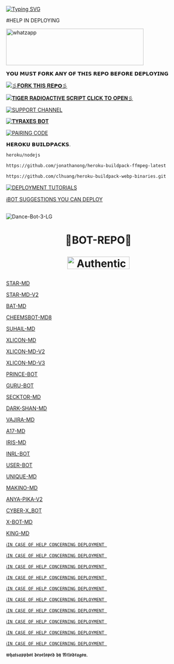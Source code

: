 <a href="https://git.io/typing-svg"><img src="https://readme-typing-svg.demolab.com?font=Protest+Strike&size=25&duration=600&pause=600&color=blackblue&random=false&width=435&lines=+Hi++%E1%95%95(+%D5%9E+%E1%97%9C+%D5%9E+)%E1%95%97+𝗙𝗢𝗥𝗞+𝗧𝗛𝗜𝗦+𝗥𝗘𝗣𝗢............+;A+Multi-fuctional+𝗪𝗛𝗔𝗧𝗦𝗔𝗣𝗣+𝗕𝗢𝗧;+++++𝗦𝗔𝗙𝗘+𝗙𝗢𝗥+𝗛𝗘𝗥𝗢𝗞𝗨" alt="Typing SVG" /></a>

#HELP IN DEPLOYING 

<a target="_blank" href="Http://wa.me/+254702713600?text=`I%20want%20to%20buy%20A%20BUGBOT`" target="_blank"><img title="whatzapp" height="100" width="375" src="https://upload.wikimedia.org/wikipedia/commons/thumb/f/f7/WhatsApp_logo.svg/2000px-WhatsApp_logo.svg.png"></a>


𝗬𝗢𝗨 𝗠𝗨𝗦𝗧 𝗙𝗢𝗥𝗞 𝗔𝗡𝗬 𝗢𝗙 𝗧𝗛𝗜𝗦 𝗥𝗘𝗣𝗢 𝗕𝗘𝗙𝗢𝗥𝗘 𝗗𝗘𝗣𝗟𝗢𝗬𝗜𝗡𝗚 

<a href="https://github.com/Kingdragony/Tiger-Bugbot-Radiation/fork"><img title="彡𝐅𝐎𝐑𝐊 𝐓𝐇𝐈𝐒 𝐑𝐄𝗣𝗢彡" src="https://img.shields.io/badge/❖𝐅𝐎𝐑𝐊 𝐓𝐇𝐈𝐒 𝐑𝐄𝗣𝗢❖-h?color=black&style=for-the-badge&logo=stacklike"></a>

<a href="https://github.com/Kingdragony/TIGER-RADIOACTIVE-V1"><img title="𝐓𝐈𝐆𝐄𝐑 𝐑𝐀𝐃𝐈𝐎𝐀𝐂𝐓𝐈𝐕𝐄 𝐒𝐂𝐑𝐈𝐏𝐓 𝐂𝐋𝐈𝐂𝐊 𝐓𝐎 𝐎𝐏𝐄𝐍彡" src="https://img.shields.io/badge/𝐓𝐈𝐆𝐄𝐑 𝐑𝐀𝐃𝐈𝐎𝐀𝐂𝐓𝐈𝐕𝐄 𝐒𝐂𝐑𝐈𝐏𝐓 𝐂𝐋𝐈𝐂𝐊 𝐓𝐎 𝐎𝐏𝐄𝐍彡-h?color=black&style=for-the-badge&logo=stacklike"></a>


<a href="https://whatsapp.com/channel/0029VaNPPwR30LKQk437x51Q"><img title="SUPPORT CHANNEL" src="https://img.shields.io/badge/SUPPORT CHANNEL-h?color=darkgreen&style=for-the-badge&logo=whatsapp"></a>

<a href="https://github.com/Kingdragony/TYRAX/fork"><img title="𝐓𝐘𝐑𝐀𝐗𝐄𝐒 𝐁𝐎𝐓" src="https://img.shields.io/badge/𝐂𝐋𝐈𝐂𝐊 𝐇𝐄𝐑𝐄 𝐓𝐎 𝐅𝐎𝐑𝐊 𝐓𝐘𝐑𝐀𝐗𝐄𝐒 𝐀𝐍𝐓𝐈𝐁𝐔𝐆-h?color=navy&style=for-the-badge&logo=robot"></a>


<a href="https://tyrax-session-2.onrender.com/pair"><img title="PAIRING CODE" src="https://img.shields.io/badge/PAIR CODE-h?color=black&style=for-the-badge&logo=stacklike"></a>    
  
𝗛𝗘𝗥𝗢𝗞𝗨 𝗕𝗨𝗜𝗟𝗗𝗣𝗔𝗖𝗞𝗦.
                               
 ```bash
heroku/nodejs
```
```bash
https://github.com/jonathanong/heroku-buildpack-ffmpeg-latest

 ````
```bash
https://github.com/clhuang/heroku-buildpack-webp-binaries.git

```
<a href="https://www.youtube.com/@ARLODRAGON-TECH-HUB"><img title="DEPLOYMENT TUTORIALS" src="https://img.shields.io/badge/DEPLOYMENT TUTORIALS-h?color=red&style=for-the-badge&logo=YouTube"></a>

[ℹ️BOT SUGGESTIONS YOU CAN DEPLOY](https://wa.me/+254702713600)

  
##  
<img src="https://i.ibb.co/FscVPJ8/Dance-Bot-3-LG.gif" alt="Dance-Bot-3-LG" border="0">
<h1 align="center">  🤖BOT-REPO🤖
</p>
<a href="https://github.com/Xcelsam/BOT-REPO/fork" target="_blank">
  <img src="https://img.shields.io/badge/FORK BOT REPO-black?style=for-the-badge&logo=render" alt="Authenticate With WhatsApp" width="170" height="34">
</a>

##

[STAR-MD](https://github.com/Xcelsama/STAR-MD)


[STAR-MD-V2](https://github.com/Xcelsama/STAR-MD-V2)


[BAT-MD](https://github.com/EX-BOTS/BAT-MD)


[CHEEMSBOT-MD8](https://github.com/DGXeon/CheemsBot-MD8)


[SUHAIL-MD](https://github.com/SuhailTechInfo/Suhail-Md)


[XLICON-MD](https://github.com/salmanytofficial/XLICON-MD)

[XLICON-MD-V2](https://github.com/salmanytofficial/XLICON-V2-MD/)

[XLICON-MD-V3](https://github.com/salmanytofficial/XLICON-V3-MD) 

[PRINCE-BOT](https://github.com/PRINCE-GDS/THE-PRINCE-BOT)


[GURU-BOT](https://github.com/Guru322/GURU-BOT)


[SECKTOR-MD](https://github.com/SamPandey001/Secktor-Md)


[DARK-SHAN-MD](https://github.com/kushansewmina1234/DARK-SHAN-MD)


[VAJIRA-MD](https://github.com/VajiraTech/VAJIRA-MD)


[A17-MD](https://github.com/Kai0071/A17)


[IRIS-MD](https://github.com/V-E-N-O-X/IRIS-MD)


[INRL-BOT](https://github.com/I-NRL/inrl-bot-md)


[USER-BOT](https://github.com/EX-BOTS/X-BOT)


[UNIQUE-MD](https://github.com/wasixd/UNIQUE-MD)


[MAKINO-MD](https://github.com/anonphoenix007/MAKINO-MD)


[ANYA-PIKA-V2](https://github.com/Pika4O4/Anya-pika-MD-v2)


[CYBER-X_BOT](https://github.com/darkalphaxteam/CYBER-X-WHATSAPP-BOT)


[X-BOT-MD](https://github.com/A-S-W-I-N-S-P-A-R-K-Y/X-BOT-MD)


[KING-MD](https://github.com/naveeddogar/KING-MD)


[`ℹ️IN CASE OF HELP CONCERNING DEPLOYMENT
`](https://wa.me/+254702713600)


[`ℹ️IN CASE OF HELP CONCERNING DEPLOYMENT
`](https://wa.me/+254702713600)


[`ℹ️IN CASE OF HELP CONCERNING DEPLOYMENT
`](https://wa.me/+254702713600)


[`ℹ️IN CASE OF HELP CONCERNING DEPLOYMENT
`](https://wa.me/+254702713600)


[`ℹ️IN CASE OF HELP CONCERNING DEPLOYMENT
`](https://wa.me/+254702713600)


[`ℹ️IN CASE OF HELP CONCERNING DEPLOYMENT
`](https://wa.me/+254702713600)


[`ℹ️IN CASE OF HELP CONCERNING DEPLOYMENT
`](https://wa.me/+254702713600)


[`ℹ️IN CASE OF HELP CONCERNING DEPLOYMENT
`](https://wa.me/+2347045035241)


[`ℹ️IN CASE OF HELP CONCERNING DEPLOYMENT
`](https://wa.me/+254702713600)



[`ℹ️IN CASE OF HELP CONCERNING DEPLOYMENT
`](https://wa.me/+254702713600)




𝖜𝖍𝖆𝖙𝖘𝖆𝖕𝖕𝖇𝖔𝖙 𝖉𝖊𝖛𝖊𝖑𝖔𝖕𝖊𝖉 𝖇𝖞 𝕬𝖗𝖑𝖔𝖉𝖗𝖆𝖌𝖔𝖓.
